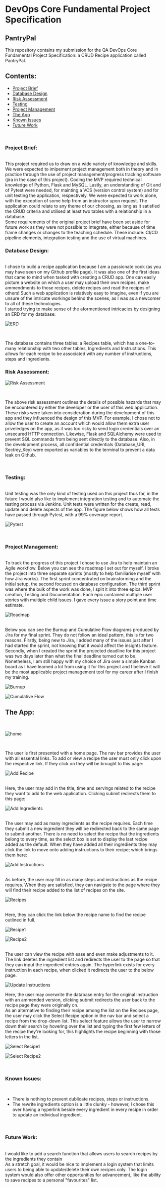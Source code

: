 # DevOps Core Fundamental Project Specification
## PantryPal
This repository contains my submission for the QA DevOps Core Fundamental Project Specification: a CRUD Recipe application called PantryPal. 
<br>
## Contents:
* [Project Brief](#Project-Brief)
* [Database Design](#Database_Design)
* [Risk Assessment](#Risk-Assessment)
* [Testing](#Testing)
* [Project Management](#Project-Management)
* [The App](#The-App)
* [Known Issues](#Known-Issues)
* [Future Work](#Future-Work)
 <br>
 
 ### Project Brief: 
 
 <br>
  This project required us to draw on a wide variety of knowledge and skills. We were expected to imlpement project management both in theory and in practice through the use of project management/progress tracking software (jira in the case of this project). Coding the MVP required technical knowledge of Python, Flask and MySQL. Lastly, an understanding of Git and of Pytest were needed, for mainting a VCS (version control system) and for unit testing the application, respectively. 
 We were expected to work alone, with the exception of some help from an instructor upon request. The application could relate to any theme of our choosing, as long as it satisfied the CRUD criteria and utilised at least two tables with a relationship in a database.
 <br>
 Some requirements of the original project brief have been set aside for future work as they were not possible to integrate, either because of time frame changes or changes to the teaching schedule. These include: CI/CD pipeline elements, integration testing and the use of virtual machines. 
 <br>
 
 ### Database Design:
 
  <br>
 I chose to build a recipe application because I am a passionate cook (as you may have seen on my Github profile page). It was also one of the first ideas that came to mind when tasked with creating a CRUD app. One can easily picture a website on which a user may upload their own recipes, make ammendments to those recipes, delete recipes and read the recipes of others! Such a web application is relatively easy to imagine, even if you are unsure of the intricate workings behind the scenes, as I was as a newcomer to all of these technologies. 
 <br>
 I started trying to make sense of the aformentioned intricacies by designing an ERD for my database:
 <br>
 
![ERD](https://github.com/ciarafennessy/Fundamental_Project_Repo/blob/main/Figures/ERDPantryPal%20copy.png)

<br>

The database contains three tables: a Recipes table, which has a one-to-many relationship with two other tables, Ingredients and Instructions. This allows for each recipe to be associated with any number of instructions, steps and ingredients. 

 ### Risk Assessment:
 
 ![Risk Assessment](https://github.com/ciarafennessy/Fundamental_Project_Repo/blob/Development/Figures/Risk-Assessment.png)
 
 <br>
 
 The above risk assessment outlines the details of possible hazards that may be encountered by either the developer or the user of this web application. 
 These risks were taken into consideration during the development of this app and they influenced the design of this MVP. For example, I chose not to allow the user to create an account which would allow them extra user priveledges on the app, as it was too risky to send login credentials over an unsecured HTTP connection. Likewise, Flask and SQLAlchemy were used to prevent SQL commands from being sent directly to the database. Also, in the development process, all confidential credentials  (Database_URI, Sectrey_Key) were exported as variables to the terminal to prevent a data leak on Github.
 
 <br>

 
 ### Testing:
 
 <br>
 Unit testing was the only kind of testing used on this project thus far, in the future I would also like to implement integration testing and to automate the testing process via Jenkins. Unit tests were written for the create, read, update and delete aspects of the app. The figure below shows how all tests have passed through Pytest, with a 99% coverage report.
 
 ![Pytest](https://github.com/ciarafennessy/Fundamental_Project_Repo/blob/Development/Figures/pytest_covreport.png)
 
 <br>
 
 ### Project Management:
 
 <br>
 To track the progress of this project I chose to use Jira to help maintain an Agile workflow. Below you can see the roadmap I set out for myself. I broke the project into three separate sprints (mostly to help familiarise myself with how Jira works). The first sprint concentrated on brainstorming and the initial setup, the second focused on database configuration. The third sprint was where the bulk of the work was done, I split it into three epics: MVP creation, Testing and Documentation. Each epic contained multiple user stories with multiple child issues. I gave every issue a story point and time estimate. 
 
 ![Roadmap](https://github.com/ciarafennessy/Fundamental_Project_Repo/blob/Development/Figures/Roadmap.png)
 
 <br>
 Below you can see the Burnup and Cumulative Flow diagrams produced by Jira for my final sprint. They do not follow an ideal pattern, this is for two reasons. Firstly, being new to Jira, I added many of the issues just after I had started the sprint, not knowing that it would affect the insights feature. Secondly, when I created the sprint the projected deadline for this project was two days later than what the final deadline turned out to be. Nonetheless, I am still happy with my choice of Jira over a simple Kanban board as I have learned a lot from using it for this project and I believe it will be the most applicable project management tool for my career after I finish my training. 
 
 
 ![Burnup](https://github.com/ciarafennessy/Fundamental_Project_Repo/blob/main/Figures/Burnup-report.png)
 
 ![Cumulative Flow](https://github.com/ciarafennessy/Fundamental_Project_Repo/blob/main/Figures/Cumulative%20flow%20diagram.png)
 
 ## The App: 
  <br>
 
 ![home](https://github.com/ciarafennessy/Fundamental_Project_Repo/blob/Development/Figures/Home.png)
 
 <br>
 
 The user is first presented with a home page. The nav bar provides the user with all essential links. To add or view a recipe the user must only click upon the respective link. If they click on <Add a Recipe> they will be brought to this page:
 
 
 ![Add Recipe](https://github.com/ciarafennessy/Fundamental_Project_Repo/blob/Development/Figures/Add_Recipe.png)
 
 <br>
 Here, the user may add in the title, time and servings related to the recipe they want to add to the web application. Clicking submit redirects them to this page:
 
 ![Add Ingredients](https://github.com/ciarafennessy/Fundamental_Project_Repo/blob/Development/Figures/Add_Ingredients.png)
 
 <br>
 The user may add as many ingredients as the recipe requires. Each time they submit a new ingredient they will be redirected back to the same page to submit another. There is no need to select the recipe that the ingredients belong to every time, as the select box is set to display the last recipe added as the default. When they have added all their ingredients they may click the link to move onto adding instructions to their recipe; which brings them here:
 
 ![Add Instructions](https://github.com/ciarafennessy/Fundamental_Project_Repo/blob/Development/Figures/Add_Instructions.png)
 
 <br>
 As before, the user may fill in as many steps and instructions as the recipe requires. When they are satisfied, they can navigate to the <Recipes> page where they will find their recipe added to the list of recipes on the site.
 
 ![Recipes](https://github.com/ciarafennessy/Fundamental_Project_Repo/blob/Development/Figures/Recipes.png)
 
 <br>
 Here, they can click the link below the recipe name to find the recipe outlined in full.
 
 ![Recipe1](https://github.com/ciarafennessy/Fundamental_Project_Repo/blob/Development/Figures/Recipe-1.png)
 
 ![Recipe2](https://github.com/ciarafennessy/Fundamental_Project_Repo/blob/Development/Figures/Recipe-2.png)
 
 <br>
 The user can view the recipe with ease and even make adjustments to it. The <rewrite ingredients> link deletes the ingredient list and redirects the user to the <add ingredients> page so that they can input the ingredient entries again. The <update instructions> hyperlink exists for every instruction in each recipe, when clicked it redirects the user to the below page.
 
  ![Update Instructions](https://github.com/ciarafennessy/Fundamental_Project_Repo/blob/Development/Figures/Update%20Instruction.png)
 
 Here, the user may overwrite the database entry for the original instruction with an ammended version, clicking submit redirects the user back to the recipe page they were originally on.
 <br>
 As an alternative to finding their recipe among the list on the Recipes page, the user may click the Select Recipe option in the nav bar and select a recipe from the drop-down list. This select feature allows the user to narrow down their search by hovering over the list and typing the first few letters of the recipe they're looking for, this highlights the recipe beginning with those letters in the list.
 <br>
 
 ![Select Recipe1](https://github.com/ciarafennessy/Fundamental_Project_Repo/blob/Development/Figures/Select-Recipe1.png)
 
 
 ![Select Recipe2](https://github.com/ciarafennessy/Fundamental_Project_Repo/blob/Development/Figures/Select-Recipe2.png)
 
 <br>
 
### Known Issues:
 
 <br>
 
 * There is nothing to prevent dublicate recipes, steps or instructions. 
 * The rewrite ingredients option is a little clunky - however, I chose this over having a hyperlink beside every ingredient in every recipe in order to update an individual ingredient. 
<br>
 
 ### Future Work:
 
 <br>
I would like to add a search function that allows users to search recipes by the ingredients they contain
 <br>
As a stretch goal, it would be nice to implement a login system that limits users to being able to update/delete their own recipes only. The login system would also offer other opportunities for advancement, like the ability to save recipes to a personal "favourites" list.

 
 
 
